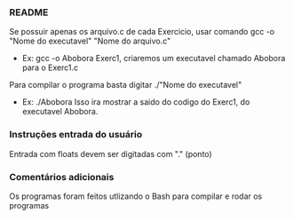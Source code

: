 ### README
Se possuir apenas os arquivo.c de cada Exercicio, usar comando gcc -o "Nome do executavel" "Nome do arquivo.c"

- Ex: gcc -o Abobora Exerc1, criaremos um executavel chamado Abobora para o Exerc1.c

Para compilar o programa basta digitar  ./"Nome do executavel"
- Ex: ./Abobora
Isso ira mostrar a saido do codigo do Exerc1, do executavel Abobora.

### Instruções entrada do usuário
Entrada com floats devem ser digitadas com "." (ponto)

### Comentários adicionais
Os programas foram feitos utlizando o Bash para compilar e rodar os programas  


















